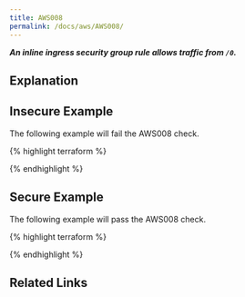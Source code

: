 ```yaml
---
title: AWS008
permalink: /docs/aws/AWS008/
---
```


***An inline ingress security group rule allows traffic from `/0`.***

## Explanation






## Insecure Example

The following example will fail the AWS008 check.

{% highlight terraform %}



{% endhighlight %}



## Secure Example

The following example will pass the AWS008 check.

{% highlight terraform %}



{% endhighlight %}


## Related Links


